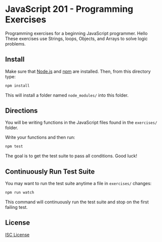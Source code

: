 # JavaScript 201 - Programming Exercises

Programming exercises for a beginning JavaScript programmer.
Hello
These exercises use Strings, loops, Objects, and Arrays to solve logic problems.

## Install

Make sure that [Node.js] and [npm] are installed. Then, from this directory type:

```sh
npm install
```

This will install a folder named `node_modules/` into this folder.

## Directions

You will be writing functions in the JavaScript files found in the `exercises/`
folder.

Write your functions and then run:

```sh
npm test
```

The goal is to get the test suite to pass all conditions. Good luck!

## Continuously Run Test Suite

You may want to run the test suite anytime a file in `exercises/` changes:

```sh
npm run watch
```

This command will continuously run the test suite and stop on the first failing
test.

## License

[ISC License](LICENSE.md)

[Node.js]:https://nodejs.org/
[npm]:https://en.wikipedia.org/wiki/Npm_(software)
